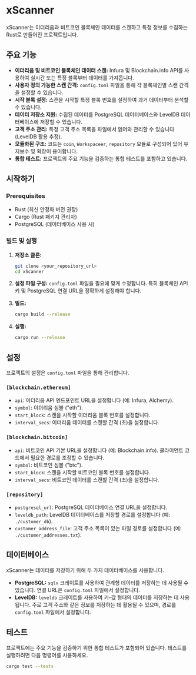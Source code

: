 # xScanner

xScanner는 이더리움과 비트코인 블록체인 데이터를 스캔하고 특정 정보를 수집하는 Rust로 만들어진 프로젝트입니다.

## 주요 기능

* **이더리움 및 비트코인 블록체인 데이터 스캔:** Infura 및 Blockchain.info API를 사용하여 실시간 또는 특정 블록부터 데이터를 가져옵니다.
* **사용자 정의 가능한 스캔 간격:** `config.toml` 파일을 통해 각 블록체인별 스캔 간격을 설정할 수 있습니다.
* **시작 블록 설정:** 스캔을 시작할 특정 블록 번호를 설정하여 과거 데이터부터 분석할 수 있습니다.
* **데이터 저장소 지원:** 수집된 데이터를 PostgreSQL 데이터베이스와 LevelDB 데이터베이스에 저장할 수 있습니다.
* **고객 주소 관리:** 특정 고객 주소 목록을 파일에서 읽어와 관리할 수 있습니다 (LevelDB 활용 추정).
* **모듈화된 구조:** 코드는 `coin`, `Workspaceer`, `repository` 모듈로 구성되어 있어 유지보수 및 확장이 용이합니다.
* **통합 테스트:** 프로젝트의 주요 기능을 검증하는 통합 테스트를 포함하고 있습니다.

## 시작하기

### Prerequisites

* Rust (최신 안정화 버전 권장)
* Cargo (Rust 패키지 관리자)
* PostgreSQL (데이터베이스 사용 시)

### 빌드 및 실행

1.  **저장소 클론:**
    ```bash
    git clone <your_repository_url>
    cd xScanner
    ```

2.  **설정 파일 구성:** `config.toml` 파일을 필요에 맞게 수정합니다. 특히 블록체인 API 키 및 PostgreSQL 연결 URL을 정확하게 설정해야 합니다.

3.  **빌드:**
    ```bash
    cargo build --release
    ```

4.  **실행:**
    ```bash
    cargo run --release
    ```

## 설정

프로젝트의 설정은 `config.toml` 파일을 통해 관리합니다.

### `[blockchain.ethereum]`

* `api`: 이더리움 API 엔드포인트 URL을 설정합니다 (예: Infura, Alchemy).
* `symbol`: 이더리움 심볼 ("eth").
* `start_block`: 스캔을 시작할 이더리움 블록 번호를 설정합니다.
* `interval_secs`: 이더리움 데이터를 스캔할 간격 (초)을 설정합니다.

### `[blockchain.bitcoin]`

* `api`: 비트코인 API 기본 URL을 설정합니다 (예: Blockchain.info). 클라이언트 코드에서 필요한 경로를 조정할 수 있습니다.
* `symbol`: 비트코인 심볼 ("btc").
* `start_block`: 스캔을 시작할 비트코인 블록 번호를 설정합니다.
* `interval_secs`: 비트코인 데이터를 스캔할 간격 (초)을 설정합니다.

### `[repository]`

* `postgresql_url`: PostgreSQL 데이터베이스 연결 URL을 설정합니다.
* `leveldb_path`: LevelDB 데이터베이스를 저장할 경로를 설정합니다 (예: `./customer_db`).
* `customer_address_file`: 고객 주소 목록이 있는 파일 경로를 설정합니다 (예: `./customer_addresses.txt`).

## 데이터베이스

xScanner는 데이터를 저장하기 위해 두 가지 데이터베이스를 사용합니다.

* **PostgreSQL:** `sqlx` 크레이트를 사용하여 관계형 데이터를 저장하는 데 사용될 수 있습니다. 연결 URL은 `config.toml` 파일에서 설정합니다.
* **LevelDB:** `leveldb` 크레이트를 사용하여 키-값 형태의 데이터를 저장하는 데 사용됩니다. 주로 고객 주소와 같은 정보를 저장하는 데 활용될 수 있으며, 경로를 `config.toml` 파일에서 설정합니다.

## 테스트

프로젝트에는 주요 기능을 검증하기 위한 통합 테스트가 포함되어 있습니다. 테스트를 실행하려면 다음 명령어를 사용하세요.

```bash
cargo test --tests